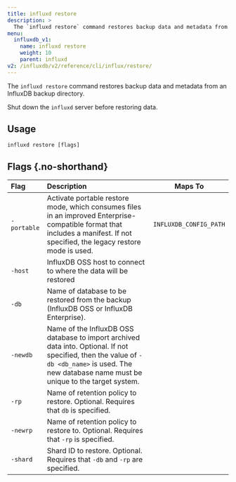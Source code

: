 ```yaml
---
title: influxd restore
description: >
  The `influxd restore` command restores backup data and metadata from an InfluxDB backup directory.
menu:
  influxdb_v1:
    name: influxd restore
    weight: 10
    parent: influxd
v2: /influxdb/v2/reference/cli/influx/restore/
---
```

The `influxd restore` command restores backup data and metadata from an InfluxDB backup directory.

Shut down the `influxd` server before restoring data.

## Usage

```
influxd restore [flags]
```

## Flags {.no-shorthand}

| Flag        | Description                                                                                                                                                                                       | Maps To                |
|:------------|:------------------------------------------------------------------------------------------------------------------------------------------------------------------------------------------------  |------------------------|
| `-portable` | Activate portable restore mode, which consumes files in an improved Enterprise-compatible format that includes a manifest. If not specified, the legacy restore mode is used.                     | `INFLUXDB_CONFIG_PATH` |
| `-host`     | InfluxDB OSS host to connect to where the data will be restored                                                                                                                                   |                        |
| `-db`       | Name of database to be restored from the backup (InfluxDB OSS or InfluxDB Enterprise).                                                                                                            |                        |
| `-newdb`    | Name of the InfluxDB OSS database to import archived data into. Optional. If not specified, then the value of `-db <db_name>` is used. The new database name must be unique to the target system. |                        |
| `-rp`       | Name of retention policy to restore. Optional. Requires that `db` is specified.                                                                                                                   |                        |
| `-newrp`    | Name of retention policy to restore to. Optional. Requires that `-rp` is specified.                                                                                                               |                        |
| `-shard`    | Shard ID to restore. Optional. Requires that `-db` and `-rp` are specified.
